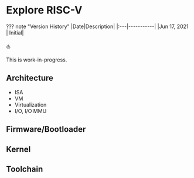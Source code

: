 # Explore RISC-V

??? note "Version History"
	|Date|Description|
	|:---|-----------|
	|Jun 17, 2021 | Initial|

:sailboat:

This is work-in-progress.

## Architecture

- ISA
- VM
- Virtualization
- I/O, I/O MMU

## Firmware/Bootloader

## Kernel

## Toolchain

